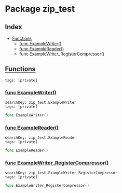 # Package zip_test

## Index

* [Functions](#func)
    * [func ExampleWriter()](#ExampleWriter)
    * [func ExampleReader()](#ExampleReader)
    * [func ExampleWriter_RegisterCompressor()](#ExampleWriter_RegisterCompressor)


## <a id="func" href="#func">Functions</a>

```
tags: [private]
```

### <a id="ExampleWriter" href="#ExampleWriter">func ExampleWriter()</a>

```
searchKey: zip_test.ExampleWriter
tags: [private]
```

```Go
func ExampleWriter()
```

### <a id="ExampleReader" href="#ExampleReader">func ExampleReader()</a>

```
searchKey: zip_test.ExampleReader
tags: [private]
```

```Go
func ExampleReader()
```

### <a id="ExampleWriter_RegisterCompressor" href="#ExampleWriter_RegisterCompressor">func ExampleWriter_RegisterCompressor()</a>

```
searchKey: zip_test.ExampleWriter_RegisterCompressor
tags: [private]
```

```Go
func ExampleWriter_RegisterCompressor()
```

